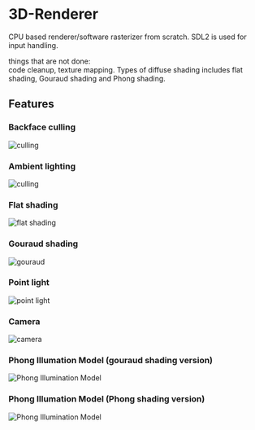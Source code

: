 # 3D-Renderer
CPU based renderer/software rasterizer from scratch. SDL2 is used for input handling.

things that are not done:  
code cleanup, texture mapping.
Types of diffuse shading includes flat shading, Gouraud shading and Phong shading.

## Features  
### Backface culling
![culling](https://media.giphy.com/media/XnzGzm2Z0fngWABdeu/giphy.gif)  

### Ambient lighting
![culling](https://media.giphy.com/media/jyVYb2JfIiWFmQpnn3/giphy.gif)  

### Flat shading
![flat shading](https://media.giphy.com/media/LnGicmDbDdRfQ0PXO3/giphy.gif)  
  
### Gouraud shading  
![gouraud](https://media.giphy.com/media/knUtumgXfeUb8K3G1L/giphy.gif)  
  
### Point light
![point light](https://media.giphy.com/media/oZsnM9ulz8tVF46Jhf/giphy.gif)  

### Camera
![camera](https://media.giphy.com/media/kT4xHDkF1O5RAE8mFL/giphy.gif)  

### Phong Illumation Model (gouraud shading version)
![Phong Illumination Model](https://media.giphy.com/media/RlaeNoANQeAYzCNUwz/giphy.gif)

### Phong Illumation Model (Phong shading version)
![Phong Illumination Model](https://media.giphy.com/media/0ezNDQTYwnPbLdOO3V/giphy.gif)
